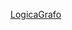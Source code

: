 [LogicaGrafo](https://www.canva.com/design/DAGLb7vJNl4/Ylb2RBcayFztjB1Ab29t4Q/edit?utm_content=DAGLb7vJNl4&utm_campaign=designshare&utm_medium=link2&utm_source=sharebutton)
